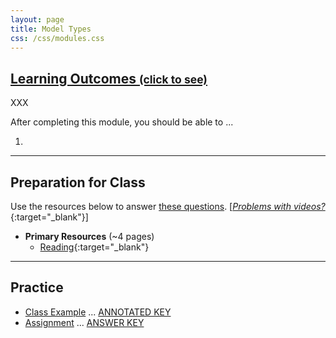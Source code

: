 ```yaml
---
layout: page
title: Model Types
css: /css/modules.css
---
```


<div class="panel-group-ILOs">
  <div class="panel panel-default">
    <div class="panel-heading">
      <h2 class="panel-title">
        <a data-toggle="collapse" href="#ILOs">Learning Outcomes <small>(click to see)</small></a>
      </h2>
    </div>
    <div id="ILOs" class="panel-collapse collapse">
      <div class="panel-body">
XXX
<p>After completing this module, you should be able to ...</p>

<ol>
  <li></li>
</ol>
      </div>
    </div>
  </div>
</div>

----

## Preparation for Class
Use the resources below to answer [these questions](prep/ModelTypes). [[*Problems with videos?*](../resources/FAQs/videos){:target="_blank"}]

* **Primary Resources** (~4 pages)
  * [Reading](readings/ModelTypes){:target="_blank"}

----

## Practice

* [Class Example](cex/ModelTypes_CEX1) ... [ANNOTATED KEY](cex/KEY_ModelTypes_CEX1) 
* [Assignment](ce/ModelTypes_CE1) ... [ANSWER KEY](cex/KEY_ModelTypes_CE)
